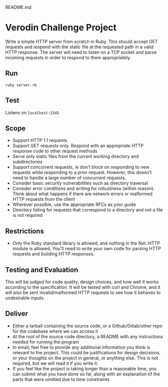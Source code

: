 README.md

Verodin Challenge Project
=========================

Write a simple HTTP server from scratch in Ruby.  This should accept GET requests and respond with the static file at the requested path in a valid HTTP response.  The server will need to listen on a TCP socket and parse incoming requests in order to respond to them appropriately.

Run
-------

`ruby server.rb`

Test
----

Listens on `localhost:2345`

Scope
-----

* Support HTTP 1.1 requests
* Support GET requests only.  Respond with an appropriate HTTP response code to other request methods
* Serve only static files from the current working directory and subdirectories
* Support concurrent requests, ie don't block on responding to new requests while responding to a prior request.  However, this doesn't need to handle a large number of concurrent requests.
* Consider basic security vulnerabilities such as directory traversal
* Consider error conditions and writing for robustness (within reason).  Think about what happens if there are network errors or malformed HTTP requests from the client
* Wherever possible, use the appropriate RFCs as your guide
* Directory listing for requests that correspond to a directory and not a file is not required


Restrictions
------------

* Only the Ruby standard library is allowed, and nothing in the Net::HTTP module is allowed.  You'll need to write your own code for parsing HTTP requests and building HTTP responses.


Testing and Evaluation
----------------------

This will be judged for code quality, design choices, and how well it works according to the specification.  It will be tested with curl and Chrome, and it will also be sent invalid/malformed HTTP requests to see how it behaves to undesirable inputs.


Deliver
-------

* Either a tarball containing the source code, or a Github/Gitlab/other repo for the codebase where we can access it
* At the root of the source code directory, a README with any instructions needed for running the program
* In email, feel free to provide any additional information you think is relevant to the project.  This could be justifications for design decisions, or your thoughts on the project in general, or anything else.  This is not required, but we will read it if you write it.
* If you feel like the project is taking longer than a reasonable time, you can submit what you have done so far, along with an explanation of the parts that were omitted due to time constraints